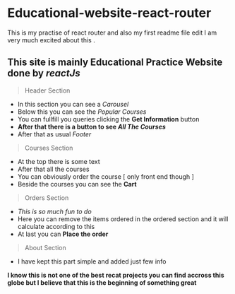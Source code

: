 # Educational-website-react-router
This is my practise of react router and also my first readme file edit 
I am very much excited about this .

## This site is mainly Educational Practice Website done by *reactJs*

> Header Section 
* In this section you can see a *Carousel* 
* Below this you can see the *Popular Courses*
* You can fullfill you queries clicking the **Get Information** button
* **After that there is a button to see *All The Courses***
* After that as usual *Footer*

> Courses Section  
* At the top there is some text
* After that all the courses 
* You can obviously order the course [ only front end though ] 
* Beside the courses you can see the **Cart**

> Orders Section
* *This is so much fun to do*
* Here you can remove the items ordered in the ordered section and it will calculate according to this
* At last you can **Place the order**

> About Section
* I have kept this part simple and added just few info

**I know this is not one of the best recat projects you can find accross this globe but I believe that this is the beginning of something great**